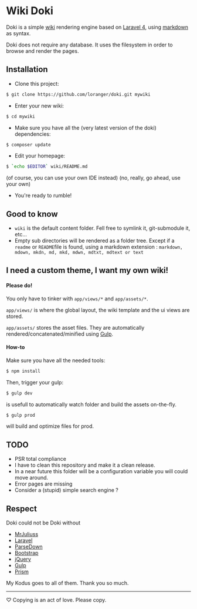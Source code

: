 # Wiki Doki

Doki is a simple [wiki](http://en.wikipedia.org/wiki/Wiki) rendering engine based on [Laravel 4](http://laravel.com/), using [markdown](http://en.wikipedia.org/wiki/Markdown) as syntax.

Doki does not require any database. It uses the filesystem in order to browse and render the pages.


## Installation

* Clone this project:

```bash
$ git clone https://github.com/loranger/doki.git mywiki
```

* Enter your new wiki:

```bash
$ cd mywiki
```

* Make sure you have all the (very latest version of the doki) dependencies:

```bash
$ composer update
```

* Edit your homepage:

```bash
$ `echo $EDITOR` wiki/README.md
```
(of course, you can use your own IDE instead)
(no, really, go ahead, use your own)

* You're ready to rumble!

## Good to know

* `wiki` is the default content folder. Fell free to symlink it, git-submodule it, etc...
* Empty sub directories will be rendered as a folder tree. Except if a `readme` or `README`file is found, using a markdown extension : `markdown, mdown, mkdn, md, mkd, mdwn, mdtxt, mdtext or text`

## I need a custom theme, I want my own wiki!

#### Please do!

You only have to tinker with `app/views/*` and `app/assets/*`.

`app/views/` is where the global layout, the wiki template and the ui views are stored.


`app/assets/` stores the asset files. They are automatically rendered/concatenated/minified using [Gulp](http://gulpjs.com/).

#### How-to

Make sure you have all the needed tools:

```bash
$ npm install
```
Then, trigger your gulp:

```bash
$ gulp dev
```
is usefull to automatically watch folder and build the assets on-the-fly.

```bash
$ gulp prod
```
will build and optimize files for prod.

## TODO

* PSR total compliance
* I have to clean this repository and make it a clean release.
* In a near future this folder will be a configuration variable you will could move around.
* Error pages are missing
* Consider a (stupid) simple search engine ?

## Respect

Doki could not be Doki without
* [MrJuliuss](https://github.com/MrJuliuss/)
* [Laravel](http://laravel.com/)
* [ParseDown](http://parsedown.org/)
* [Bootstrap](http://getbootstrap.com/)
* [jQuery](http://jquery.com/)
* [Gulp](http://gulpjs.com/)
* [Prism](http://prismjs.com/)

My Kodus goes to all of them. Thank you so much.

---

♡ Copying is an act of love. Please copy.
